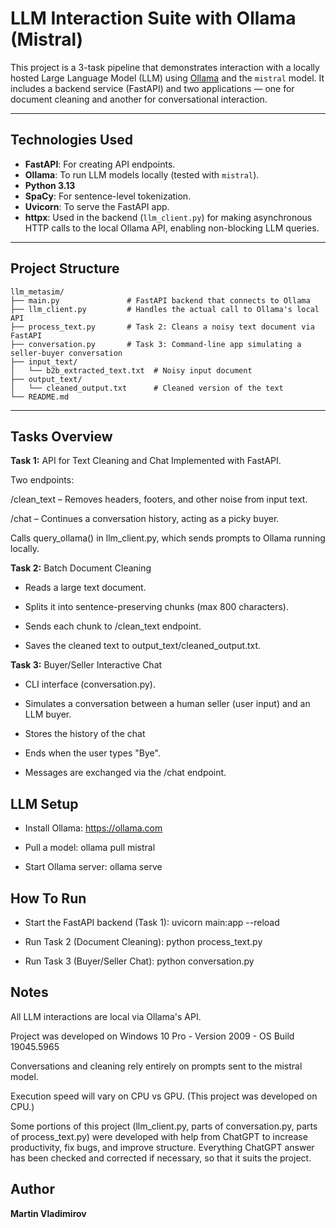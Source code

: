 # LLM Interaction Suite with Ollama (Mistral)

This project is a 3-task pipeline that demonstrates interaction with a locally hosted Large Language Model (LLM) using [Ollama](https://ollama.com/) and the `mistral` model. It includes a backend service (FastAPI) and two applications — one for document cleaning and another for conversational interaction.

---

## Technologies Used

- **FastAPI**: For creating API endpoints.
- **Ollama**: To run LLM models locally (tested with `mistral`).
- **Python 3.13**
- **SpaCy**: For sentence-level tokenization.
- **Uvicorn**: To serve the FastAPI app.
- **httpx**: Used in the backend (`llm_client.py`) for making asynchronous HTTP calls to the local Ollama API, enabling non-blocking LLM queries.

---

## Project Structure

```plaintext
llm_metasim/
├── main.py               # FastAPI backend that connects to Ollama
├── llm_client.py         # Handles the actual call to Ollama's local API
├── process_text.py       # Task 2: Cleans a noisy text document via FastAPI
├── conversation.py       # Task 3: Command-line app simulating a seller-buyer conversation
├── input_text/
│   └── b2b_extracted_text.txt  # Noisy input document
├── output_text/
│   └── cleaned_output.txt      # Cleaned version of the text
└── README.md
```
---

## Tasks Overview

**Task 1:** API for Text Cleaning and Chat
Implemented with FastAPI.

Two endpoints:

/clean_text – Removes headers, footers, and other noise from input text.

/chat – Continues a conversation history, acting as a picky buyer.

Calls query_ollama() in llm_client.py, which sends prompts to Ollama running locally.

**Task 2:** Batch Document Cleaning
- Reads a large text document.

- Splits it into sentence-preserving chunks (max 800 characters).

- Sends each chunk to /clean_text endpoint.

- Saves the cleaned text to output_text/cleaned_output.txt.

**Task 3:** Buyer/Seller Interactive Chat

- CLI interface (conversation.py).

- Simulates a conversation between a human seller (user input) and an LLM buyer.

- Stores the history of the chat 

- Ends when the user types "Bye".

- Messages are exchanged via the /chat endpoint.


## LLM Setup

- Install Ollama: https://ollama.com

- Pull a model: ollama pull mistral

- Start Ollama server: ollama serve

## How To Run

- Start the FastAPI backend (Task 1): uvicorn main:app --reload

- Run Task 2 (Document Cleaning): python process_text.py

- Run Task 3 (Buyer/Seller Chat): python conversation.py

## Notes
All LLM interactions are local via Ollama's API.

Project was developed on Windows 10 Pro - Version	2009 - OS Build	19045.5965

Conversations and cleaning rely entirely on prompts sent to the mistral model.

Execution speed will vary on CPU vs GPU. (This project was developed on CPU.)

Some portions of this project (llm_client.py, parts of conversation.py, parts of process_text.py) were developed with help from ChatGPT to increase productivity, fix bugs, and improve structure. Everything ChatGPT answer has been checked and corrected if necessary, so that it suits the project.

## Author
**Martin Vladimirov**
